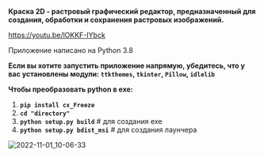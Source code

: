 **Краска 2D - растровый графический редактор, предназначенный для создания, обработки и сохранения растровых изображений.**

https://youtu.be/lOKKF-IYbck

Приложение написано на Python 3.8


**Если вы хотите запустить приложение напрямую, убедитесь, что у вас установлены модули:
`ttkthemes`, `tkinter`, `Pillow`, `idlelib`**


**Чтобы преобразовать python в exe:**
1. **`pip install cx_Freeze`**
2. **`cd "directory"`**
3. **`python setup.py build`**       # для создания exe
4. **`python setup.py bdist_msi`**   # для создания лаунчера

![2022-11-01_10-06-33](https://user-images.githubusercontent.com/103824591/199178240-57b8c690-1986-4e34-a8bd-c4eaa74bf40c.png)
